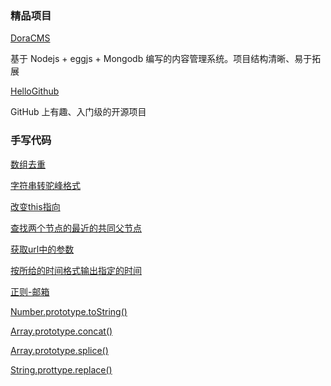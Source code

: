 ### 精品项目

[DoraCMS](https://github.com/doramart/DoraCMS)

基于 Nodejs + eggjs + Mongodb 编写的内容管理系统。项目结构清晰、易于拓展

[HelloGithub](hellogithub.com/)

GitHub 上有趣、入门级的开源项目

### 手写代码

[数组去重](docs/手写/README.md#数组去重)

[字符串转驼峰格式](docs/手写/README.md#字符串转驼峰格式)

[改变this指向](docs/手写/README.md#改变this指向)

[查找两个节点的最近的共同父节点](docs/手写/README.md#查找两个节点的最近的共同父节点)

[获取url中的参数](docs/手写/README.md#获取url中的参数)

[按所给的时间格式输出指定的时间](docs/手写/README.md#按所给的时间格式输出指定的时间)

[正则-邮箱](docs/常见正则/README.md#isAvailableEmail)

[Number.prototype.toString()](docs/手写/number_tostring.md)

[Array.prototype.concat()](docs/手写/array_concat.md)

[Array.prototype.splice()](docs/手写/array_splice.md)

[String.prottype.replace()](docs/手写/string_replace.md)

